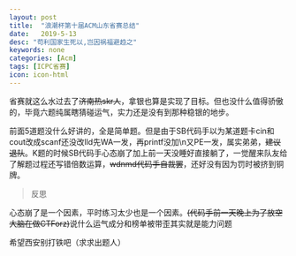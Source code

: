 ```yaml
---
layout: post
title:  "浪潮杯第十届ACM山东省赛总结"
date:   2019-5-13
desc: "苟利国家生死以,岂因祸福避趋之"
keywords: none
categories: [Acm]
tags: [ICPC省赛]
icon: icon-html
---
```


省赛就这么水过去了~~济南热skr人~~，拿银也算是实现了目标。但也没什么值得骄傲的，毕竟六题纯属瞎猜碰运气，实力还是没有到那种稳银的地步。

前面5道题没什么好讲的，全是简单题。但是由于SB代码手以为某道题卡cin和cout改成scanf还没改lld先WA一发，再printf没加\n又PE一发，属实弟弟，~~建议退队~~。K题的时候SB代码手心态崩了加上前一天没睡好直接躺了，一觉醒来队友给了解题过程还写错倍数运算，~~wdnmd代码手自裁罢~~，还好没有因为罚时被挤到铜牌。

> 反思

心态崩了是一个因素，平时练习太少也是一个因素。~~(代码手前一天晚上为了放空大脑在做CTForz)~~说什么运气成分和榜单被带歪其实就是能力问题



希望西安别打铁吧（求求出题人）